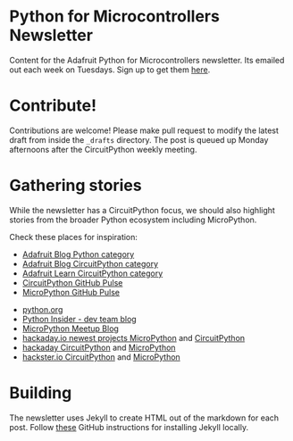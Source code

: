# Python for Microcontrollers Newsletter

Content for the Adafruit Python for Microcontrollers newsletter. Its emailed out each week on
Tuesdays. Sign up to get them [here](https://www.adafruitdaily.com/).

# Contribute!
Contributions are welcome! Please make pull request to modify the latest draft from
inside the `_drafts` directory. The post is queued up Monday afternoons after the
CircuitPython weekly meeting.

# Gathering stories
While the newsletter has a CircuitPython focus, we should also highlight stories from the broader
Python ecosystem including MicroPython.

Check these places for inspiration:

 * [Adafruit Blog Python category](https://blog.adafruit.com/category/python/)
 * [Adafruit Blog CircuitPython category](https://blog.adafruit.com/category/circuitpython/)
 * [Adafruit Learn CircuitPython category](https://learn.adafruit.com/category/micropython-slash-circuitpython)
 * [CircuitPython GitHub Pulse](https://github.com/adafruit/circuitpython/pulse)
 * [MicroPython GitHub Pulse](https://github.com/micropython/micropython/pulse)
 - [python.org](https://www.python.org/)
- [Python Insider - dev team blog](https://pythoninsider.blogspot.com/)
- [MicroPython Meetup Blog](https://melbournemicropythonmeetup.github.io/)
- [hackaday.io newest projects MicroPython](https://hackaday.io/projects?tag=micropython&sort=date) and [CircuitPython](https://hackaday.io/projects?tag=circuitpython&sort=date)
- [hackaday CircuitPython](https://hackaday.com/blog/?s=circuitpython) and [MicroPython](https://hackaday.com/blog/?s=micropython)
- [hackster.io CircuitPython](https://www.hackster.io/search?q=circuitpython&i=projects&sort_by=most_recent) and [MicroPython](https://www.hackster.io/search?q=micropython&i=projects&sort_by=most_recent)

# Building
The newsletter uses Jekyll to create HTML out of the markdown for each post. Follow
[these](https://help.github.com/articles/setting-up-your-github-pages-site-locally-with-jekyll/)
GitHub instructions for installing Jekyll locally.
